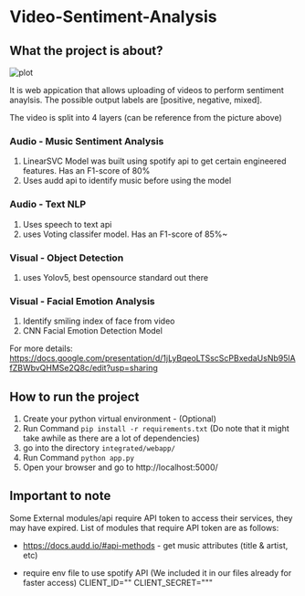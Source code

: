 # Video-Sentiment-Analysis

## What the project is about?
![plot](./overview.jpg)

It is web appication that allows uploading of videos to perform sentiment anaylsis. The possible output labels are [positive, negative, mixed]. 

The video is split into 4 layers (can be reference from the picture above)
### Audio - Music Sentiment Analysis
1. LinearSVC Model was built using spotify api to get certain engineered features. Has an F1-score of 80%
2. Uses audd api to identify music before using the model

### Audio - Text NLP
1. Uses speech to text api
2. uses Voting classifer model. Has an F1-score of 85%~

### Visual - Object Detection
1. uses Yolov5, best opensource standard out there

### Visual - Facial Emotion Analysis
1. Identify smiling index of face from video
2. CNN Facial Emotion Detection Model

For more details:
https://docs.google.com/presentation/d/1jLyBqeoLTSscScPBxedaUsNb95lAfZBWbvQHMSe2Q8c/edit?usp=sharing



## How to run the project
1. Create your python virtual environment - (Optional)
2.  Run Command `` pip install -r requirements.txt `` (Do note that it might take awhile as there are a lot of dependencies)
3. go into the directory ``integrated/webapp/``
4. Run Command ``python app.py``
5. Open your browser and go to http://localhost:5000/

## Important to note 
Some External modules/api require API token to access their services, they may have expired. List of modules that require API token are as follows:
- https://docs.audd.io/#api-methods - get music attributes (title & artist, etc)

- require env file to use spotify API (We included it in our files already for faster access)
CLIENT_ID=""
CLIENT_SECRET="""
